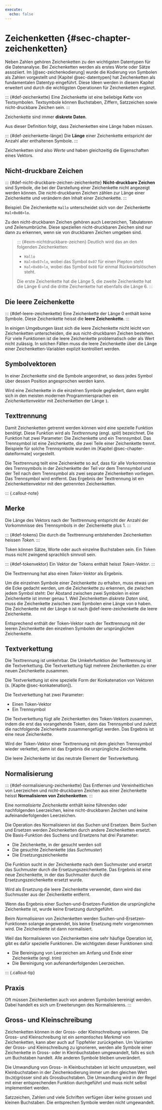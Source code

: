 ```yaml
---
execute: 
  echo: false
---
```


# Zeichenketten {#sec-chapter-zeichenketten}

Neben Zahlen gehören Zeichenketten zu den wichtigsten Datentypen für die Datenanalyse. Bei Zeichenketten werden als erstes Worte oder Sätze assoziiert. Im [@sec-zeichenkodierung] wurde die Kodierung von Symbolen als Zahlen vorgestellt und [Kapitel @sec-datentypen] hat Zeichenketten als fundamentalen Datentyp eingeführt. Diese Ideen werden in diesem Kapitel erweitert und durch die wichtigsten Operationen für Zeichenketten ergänzt.

::: {#def-zeichenkette}
Eine Zeichenkette ist eine beliebige Kette von Textsymbolen. Textsymbole können Buchstaben, Ziffern, Satzzeichen sowie nicht-druckbare Zeichen sein.
:::

Zeichenkette sind immer **diskrete Daten**.

Aus dieser Definition folgt, dass Zeichenketten eine Länge haben müssen.

::: {#def-zeichenkette-länge}
Die **Länge** einer Zeichenkette entspricht der Anzahl aller enthaltenen Symbole.
:::

Zeichenketten sind also *Werte* und haben gleichzeitig die Eigenschaften eines Vektors. 


## Nicht-druckbare Zeichen
::: {#def-nicht-druckbare-zeichen-zeichenkette}
**Nicht-druckbare Zeichen** sind Symbole, die bei der Darstellung einer Zeichenkette nicht angezeigt werden können. Die nicht-druckbaren Zeichen zählen zur Länge einer Zeichenkette und verändern den Inhalt einer Zeichenkette.
:::

Beispiel: Die Zeichenkette `Hallo` unterscheidet sich von der Zeichenkette `Hal<0x08>lo`. 

Zu den nicht-druckbaren Zeichen gehören auch Leerzeichen, Tabulatoren und Zeilenumbrüche. Diese speziellen nicht-druckbaren Zeichen sind nur dann zu erkennen, wenn sie von druckbaren Zeichen umgeben sind.

> ::: {#exm-nichtdruckbare-zeichen}
> Deutlich wird das an den folgenden Zeichenketten: 
>
> * `Hallo`
> * `Hal<0x07>lo`, wobei das Symbol `0x07` für einen Piepton steht
> * `Hal<0x08>lo`, wobei das Symbol `0x08` für einmal Rückwärtslöschen steht.
>
> Die erste Zeichenkette hat die Länge 5, die zweite Zeichenkette hat die Länge 6 und die dritte Zeichenkette hat ebenfalls die Länge 6.
> :::

## Die leere Zeichenkette

::: {#def-leere-zeichenkette}
Eine Zeichenkette der Länge 0 enthält keine Symbole. Diese Zeichenkette heisst die **leere Zeichenkette**. 
:::

In einigen Umgebungen lässt sich die leere Zeichenkette nicht leicht von Zeichenketten unterscheiden, die aus nicht-druckbaren Zeichen bestehen. Für viele Funktionen ist die leere Zeichenkette problematisch oder als Wert nicht zulässig. In solchen Fällen muss die leere Zeichenkette über die Länge einer Zeichenketten-Variablen explizit kontrolliert werden.

## Symbolvektoren

In einer Zeichenkette sind die Symbole angeordnet, so dass jedes Symbol über dessen Position angesprochen werden kann. 

Wird eine Zeichenkette in die einzelnen Symbole gegliedert, dann ergibt sich in den meisten modernen Programmiersprachen ein *Zeichenkettenvektor* mit Zeichenketten der Länge `1`.

## Texttrennung 

Damit Zeichenketten getrennt werden können wird eine spezielle Funktion benötigt. Diese Funktion wird als *Texttrennung* (engl. *split*) bezeichnet. Die Funktion hat zwei Parameter: Die Zeichenkette und ein Trennsymbol. Das Trennsymbol ist eine Zeichenkette, die zwei Teile einer Zeichenkette trennt. Beispiele für solche Trennsymbole wurden im [Kapitel @sec-chapter-dateiformate] vorgestellt. 

Die Texttrennung teilt eine Zeichenkette so auf, dass für alle Vorkommnisse des Trennsymbols in der Zeichenkette der Teil vor dem Trennsymbol und der Teil nach dem Trennsymbol als zwei separate Zeichenketten vorliegen. Das Trennsymbol wird entfernt. Das Ergebnis der Texttrennung ist ein Zeichenkettenvektor mit den getrennten Zeichenketten. 

::: {.callout-note}
## Merke

Die Länge des Vektors nach der Texttrennung entspricht der Anzahl der Vorkommnisse des Trennsymbols in der Zeichenkette plus 1.
:::

::: {#def-tokens}
Die durch die Texttrennung entstehenden Zeichenketten heissen *Token*.
:::

Token können Sätze, Worte oder auch einzelne Buchstaben sein. Ein Token muss nicht zwingend sprachlich sinnvoll sein.

::: {#def-tokenvektor}
Ein Vektor der Tokens enthält heisst *Token-Vektor*.
::: 

Die Texttrennung hat also einen *Token-Vektor* als Ergebnis. 

Um die einzelnen Symbole einer Zeichenkette zu erhalten, muss etwas um die Ecke gedacht werden, um die Zeichenkette zu erkennen, die zwischen jedem Symbol steht: Der Abstand zwischen zwei Symbolen in einer Zeichenkette ist immer genau 1. Weil Zeichenketten *diskrete Daten* sind, muss die Zeichenkette zwischen zwei Symbolen eine Länge von `0` haben. Die Zeichenkette mit der Länge `0` ist nach @def-leere-zeichenkette die leere Zeichenkette.

Entsprechend enthält der Token-Vektor nach der Texttrennung mit der leeren Zeichenkette den einzelnen Symbolen der ursprünglichen Zeichenkette.

## Textverkettung

Die Texttrennung ist umkehrbar. Die Umkehrfunktion der Texttrennung ist die Textverkettung. Die Textverkettung fügt mehrere Zeichenketten zu einer neuen Zeichenkette zusammen.

Die Textverkettung ist eine spezielle Form der Konkatenation von Vektoren (s. [Kapite @sec-konkatenation]).

Die Textverkettung hat zwei Parameter: 

- Einen Token-Vektor
- Ein Trennsymbol

Die Textverkettung fügt alle Zeichenketten des Token-Vektors zusammen, indem die erst das vorangehende Token, dann das Trennsymbol und zuletzt die nachfolgende Zeichenkette zusammengefügt werden. Das Ergebnis ist eine neue Zeichenkette.

Wird der Token-Vektor einer Texttrennung mit dem gleichen Trennsymbol wieder verkettet, dann ist das Ergebnis die ursprüngliche Zeichenkette.

Die leere Zeichenkette ist das neutrale Element der Textverkettung.

## Normalisierung

::: {#def-normalisierung-zeichenkette}
Das Entfernen und Vereinheitlichen von Leerzeichen und nicht-druckbaren Zeichen aus einer Zeichenkette heisst **Normalisieren von Zeichenketten**. 
:::

Eine *normalisierte Zeichenkette* enthält keine führenden oder nachfolgenden Leerzeichen, keine nicht-druckbaren Zeichen und keine aufeinanderfolgenden Leerzeichen. 

Die Operation des Normalisieren ist das Suchen und Ersetzen. Beim Suchen und Ersetzen werden Zeichenketten durch andere Zeichenketten ersetzt. Die Basis-Funktion des Suchens und Ersetzens hat drei Parameter: 

- Die Zeichenkette, in der gesucht werden soll
- Die gesuchte Zeichenkette (das *Suchmuster*)
- Die Ersetzungszeichenkette

Die Funktion sucht in der Zeichenkette nach dem Suchmuster und ersetzt das Suchmuster durch die Ersetzungszeichenkette. Das Ergebnis ist eine neue Zeichenkette, in der das Suchmuster durch die Ersetzungszeichenkette ersetzt wurde. 

Wird als Ersetzung die leere Zeichenkette verwendet, dann wird das Suchmuster aus der Zeichenkette entfernt.

Wenn das Ergebnis einer Suchen-und-Ersetzen-Funktion die ursprüngliche Zeichenkette ist, wurde keine Ersetzung durchgeführt.

Beim *Normalisieren* von Zeichenketten werden Suchen-und-Ersetzen-Funktionen solange angewendet, bis keine Ersetzung mehr vorgenommen wird. Die Zeichenkette ist dann normalisiert.

Weil das Normalisieren von Zeichenketten eine sehr häufige Operation ist, gibt es dafür spezielle Funktionen. Die wichtigsten dieser Funktionen sind: 

- Die Bereinigung von Leerzeichen am Anfang und Ende einer Zeichenkette (engl. *trim*)
- Die Bereinigung von aufeinanderfolgenden Leerzeichen.

::: {.callout-tip}
## Praxis

Oft müssen Zeichenketten auch von anderen Symbolen bereinigt werden. Dabei handelt es sich um Erweiterungen des Normalisierens.
:::

## Gross- und Kleinschreibung

Zeichenketten können in der Gross- oder Kleinschreibung variieren. Die Gross- und Kleinschreibung ist ein *semantisches Merkmal* von Zeichenketten, kann aber auch auf Tippfehler zurückgehen. Um Varianten der Gross- und Kleinschreibung zu ignorieren, werden alle Symbole einer Zeichenkette in Gross- oder in Kleinbuchstaben umgewandelt, falls es sich um Buchstaben handelt. Alle anderen Symbole bleiben unverändert. 

Die Umwandlung von Gross- in Kleinbuchstaben ist leicht umzusetzen, weil Kleinbuchstaben in der Zeichenkodierung immer um den gleichen Wert (`0x20`)grösser sind als Grossbuchstaben. Die Umwandlung wird in der Regel mit einer entsprechenden Funktion durchgeführt und muss nicht selbst implementiert werden.

Satzzeichen, Zahlen und viele Schriften verfügen über keine grossen und kleinen Buchstaben. Die entsprechen Symbole werden nicht umgewandelt.
